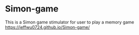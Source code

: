 # Simon-game
This is a Simon game stimulator for user to play a memory game
https://jeffwu0724.github.io/Simon-game/
